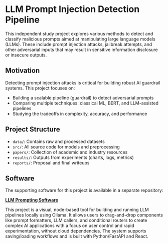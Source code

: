 # LLM Prompt Injection Detection Pipeline

This independent study project explores various methods to detect and classify malicious prompts aimed at manipulating large language models (LLMs). These include prompt injection attacks, jailbreak attempts, and other adversarial inputs that may result in sensitive information disclosure or insecure outputs.

## Motivation

Detecting prompt injection attacks is critical for building robust AI guardrail systems. This project focuses on:

- Building a scalable pipeline (guardrail) to detect adversarial prompts
- Comparing multiple techniques: classical ML, BERT, and LLM-assisted pipelines
- Studying the tradeoffs in complexity, accuracy, and performance

## Project Structure

- `data/`: Contains raw and processed datasets
- `src/`: All source code for models and preprocessing
- `papers/`: Collection of academic and industry resources
- `results/`: Outputs from experiments (charts, logs, metrics)
- `reports/`: Proposal and final writeups

## Software

The supporting software for this project is available in a separate repository:

**[LLM Prompting Software](https://github.com/ksoehnl1/llm-prompting-software)**

This project is a visual, node-based tool for building and running LLM pipelines locally using Ollama. It allows users to drag-and-drop components like prompt formatters, LLM callers, and conditional routers to create complex AI applications with a focus on user control and rapid experimentation, without cloud dependencies. The system supports saving/loading workflows and is built with Python/FastAPI and React.
